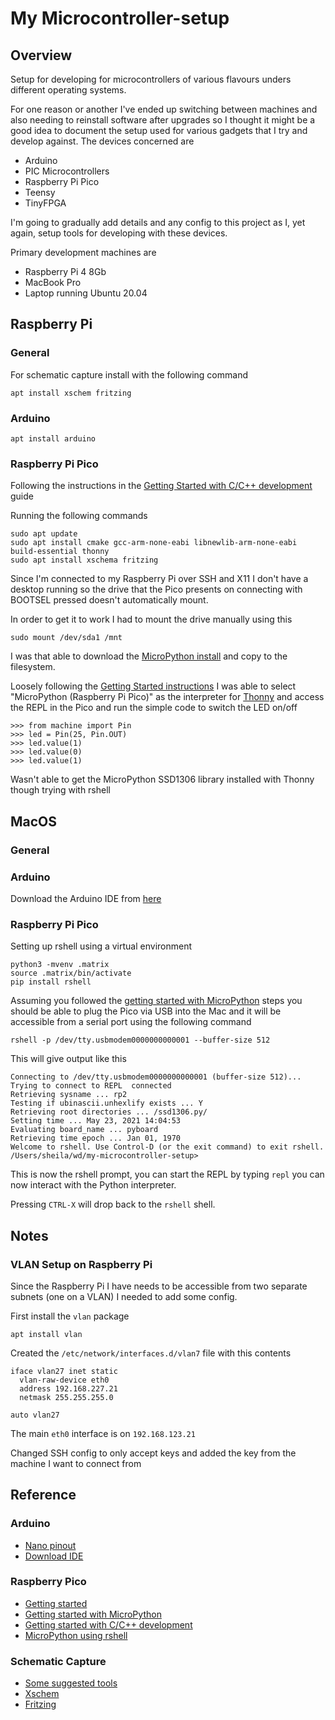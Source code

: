# My Microcontroller-setup

## Overview

Setup for developing for microcontrollers of various flavours unders different operating systems.

For one reason or another I've ended up switching between machines and also needing to reinstall 
software after upgrades so I thought it might be a good idea to document the setup used for various
gadgets that I try and develop against.  The devices concerned are

* Arduino
* PIC Microcontrollers
* Raspberry Pi Pico
* Teensy
* TinyFPGA

I'm going to gradually add details and any config to this project as I, yet again, setup tools 
for developing with these devices.

Primary development machines are

* Raspberry Pi 4 8Gb
* MacBook Pro
* Laptop running Ubuntu 20.04



## Raspberry Pi


### General

For schematic capture install with the following command

```
apt install xschem fritzing
```


### Arduino 

```
apt install arduino
```




### Raspberry Pi Pico

Following the instructions in the [Getting Started with C/C++ development](https://datasheets.raspberrypi.org/pico/getting-started-with-pico.pdf) guide

Running the following commands

```
sudo apt update
sudo apt install cmake gcc-arm-none-eabi libnewlib-arm-none-eabi build-essential thonny
sudo apt install xschema fritzing
```

Since I'm connected to my Raspberry Pi over SSH and X11 I don't have a desktop running so the drive that the 
Pico presents on connecting with BOOTSEL pressed doesn't automatically mount.

In order to get it to work I had to mount the drive manually using this

```
sudo mount /dev/sda1 /mnt
```

I was that able to download the [MicroPython install](https://micropython.org/download/rp2-pico/rp2-pico-latest.uf2) and 
copy to the filesystem.

Loosely following the [Getting Started instructions](https://projects.raspberrypi.org/en/projects/getting-started-with-the-pico/3) I
was able to select "MicroPython (Raspberry Pi Pico)" as the interpreter for [Thonny](https://thonny.org) and access the REPL in the 
Pico and run the simple code to switch the LED on/off

```
>>> from machine import Pin
>>> led = Pin(25, Pin.OUT)
>>> led.value(1)
>>> led.value(0)
>>> led.value(1)
```

Wasn't able to get the MicroPython SSD1306 library installed with Thonny though
trying with rshell




## MacOS

### General



### Arduino

Download the Arduino IDE from [here](https://www.arduino.cc/en/software)


### Raspberry Pi Pico

Setting up rshell using a virtual environment

```
python3 -mvenv .matrix
source .matrix/bin/activate
pip install rshell
```

Assuming you followed the [getting started with MicroPython](https://www.raspberrypi.org/documentation/rp2040/getting-started/#getting-started-with-micropython) steps you should be able to plug the Pico via USB into the Mac and it will be accessible from a serial port using the following command

```
rshell -p /dev/tty.usbmodem0000000000001 --buffer-size 512
```

This will give output like this

```
Connecting to /dev/tty.usbmodem0000000000001 (buffer-size 512)...
Trying to connect to REPL  connected
Retrieving sysname ... rp2
Testing if ubinascii.unhexlify exists ... Y
Retrieving root directories ... /ssd1306.py/
Setting time ... May 23, 2021 14:04:53
Evaluating board_name ... pyboard
Retrieving time epoch ... Jan 01, 1970
Welcome to rshell. Use Control-D (or the exit command) to exit rshell.
/Users/sheila/wd/my-microcontroller-setup>
```

This is now the rshell prompt, you can start the REPL by typing `repl` you can now interact with the Python interpreter.

Pressing `CTRL-X` will drop back to the `rshell` shell.



## Notes

### VLAN Setup on Raspberry Pi

Since the Raspberry Pi I have needs to be accessible from two separate subnets (one on a VLAN) I 
needed to add some config.

First install the `vlan` package

```
apt install vlan
```

Created the `/etc/network/interfaces.d/vlan7` file with this contents

```
iface vlan27 inet static
  vlan-raw-device eth0
  address 192.168.227.21
  netmask 255.255.255.0
  
auto vlan27
```

The main `eth0` interface is on `192.168.123.21`

Changed SSH config to only accept keys and added the key from the machine I want to connect from



## Reference

### Arduino
 
* [Nano pinout](https://www.makerguides.com/arduino-nano/)
* [Download IDE](https://www.arduino.cc/en/software)

### Raspberry Pico

* [Getting started](https://www.raspberrypi.org/documentation/rp2040/getting-started/)
* [Getting started with MicroPython](https://www.raspberrypi.org/documentation/rp2040/getting-started/#getting-started-with-micropython)
* [Getting started with C/C++ development](https://datasheets.raspberrypi.org/pico/getting-started-with-pico.pdf)
* [MicroPython using rshell](https://www.twilio.com/blog/programming-raspberry-pi-pico-microcontroller-micropython)

### Schematic Capture

* [Some suggested tools](https://linuxhint.com/best_circuit_design_tools/)
* [Xschem](https://xschem.sourceforge.io/stefan/index.html)
* [Fritzing](https://fritzing.org/download/)

